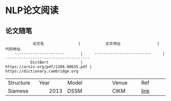# NLP论文阅读


## 论文随笔

                论文名               |           论文地址                |              代码地址
        ----------------------       |     -------------------------     |    -------------------------------------
               DictBert              |      https://arxiv.org/pdf/2208.00635.pdf |      https://dictionary.cambridge.org
    
    
<table border="0" cellpadding="0" cellspacing="0" width="505" style="border-collapse:
 collapse;table-layout:fixed;width:378pt">
 <colgroup><col width="87" span="2" style="width:65pt">
 <col width="157" style="mso-width-source:userset;mso-width-alt:5034;width:118pt">
 <col width="87" span="2" style="width:65pt">
 </colgroup><tbody><tr height="21" style="height:16.0pt">
  <td height="21" width="87" style="height:16.0pt;width:65pt">Structure</td>
  <td width="87" style="width:65pt">Year</td>
  <td width="157" style="width:118pt">Model</td>
  <td width="87" style="width:65pt">Venue</td>
  <td width="87" style="width:65pt">Ref</td>
 </tr>
 <tr height="21" style="height:16.0pt">
  <td height="21" style="height:16.0pt;width:65pt">Siamese</td>
  <td align="right">2013</td>
  <td>DSSM</td>
  <td>CIKM</td>
  <td class="xl66"><a href="https://www.microsoft.com/en-us/research/publication/learning-deep-structured-semantic-models-for-web-search-using-clickthrough-data/" target="_parent">link</a></td>
 </tr>
 <!--[if supportMisalignedColumns]-->
 <tr height="0" style="display:none">
  <td width="87" style="width:65pt"></td>
  <td width="87" style="width:65pt"></td>
  <td width="157" style="width:118pt"></td>
  <td width="87" style="width:65pt"></td>
  <td width="87" style="width:65pt"></td>
 </tr>
 <!--[endif]-->
</tbody></table>
